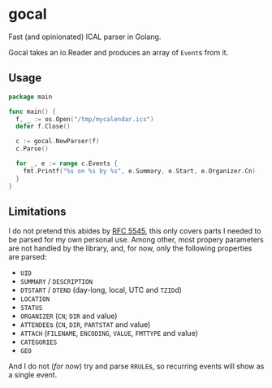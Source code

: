 # gocal

Fast (and opinionated) ICAL parser in Golang.

Gocal takes an io.Reader and produces an array of ```Event```s from it.

## Usage

```go
package main

func main() {
  f, _ := os.Open("/tmp/mycalendar.ics")
  defer f.Close()

  c := gocal.NewParser(f)
  c.Parse()

  for _, e := range c.Events {
    fmt.Printf("%s on %s by %s", e.Summary, e.Start, e.Organizer.Cn)
  }
}
```

## Limitations

I do not pretend this abides by [RFC 5545](https://tools.ietf.org/html/rfc5545),
this only covers parts I needed to be parsed for my own personal use. Among
other, most propery parameters are not handled by the library, and, for now,
only the following properties are parsed:

 * ```UID```
 * ```SUMMARY``` / ```DESCRIPTION```
 * ```DTSTART``` / ```DTEND``` (day-long, local, UTC and ```TZID```d)
 * ```LOCATION```
 * ```STATUS```
 * ```ORGANIZER``` (```CN```; ```DIR``` and value)
 * ```ATTENDEE```s (```CN```, ```DIR```, ```PARTSTAT``` and value)
 * ```ATTACH``` (```FILENAME```, ```ENCODING```, ```VALUE```, ```FMTTYPE``` and value)
 * ```CATEGORIES```
 * ```GEO```

And I do not (_for now_) try and parse ```RRULE```s, so recurring events will show
as a single event.
